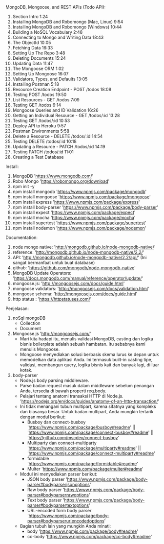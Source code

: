  MongoDB, Mongoose, and REST APIs (Todo API):

1. Section Intro 1:24
2. Installing MongoDB and Robomongo (Mac, Linux) 9:54
3. Installing MongoDB and Robomongo (Windows) 10:44
4. Building a NoSQL Vocabulary 2:48
5. Connecting to Mongo and Writing Data 18:43
6. The ObjectId 10:05
7. Fetching Data 16:33
8. Setting Up The Repo 3:48
9. Deleting Documents 15:24
10. Updating Data 11:47
11. The Mongoose ORM 1:02
12. Setting Up Mongoose 16:07
13. Validators, Types, and Defaults 13:05
14. Installing Postman 5:18
15. Resource Creation Endpoint - POST /todos 18:08
16. Testing POST /todos 19:50
17. List Resources - GET /todos 7:09
18. Testing GET /todos 6:14
19. Mongoose Queries and ID Validation 16:26
20. Getting an Individual Resource - GET /todos/:id 13:28
21. Testing GET /todos/:id 10:53
22. Deploy API to Heroku 9:57
23. Postman Environments 5:58
24. Delete a Resource - DELETE /todos/:id 14:54
25. Testing DELETE /todos/:id 10:18
26. Updating a Resource - PATCH /todos/:id 14:19
27. Testing PATCH /todos/:id 11:01
28. Creating a Test Database 

Install:
1. MongoDB 'https://www.mongodb.com/'
2. Robo Mongo 'https://robomongo.org/download'
3. npm init -y
4. npm install mongodb 'https://www.npmjs.com/package/mongodb'
5. npm install mongoose 'https://www.npmjs.com/package/mongoose'
6. npm install express 'https://www.npmjs.com/package/express'
7. npm install body-parser 'https://www.npmjs.com/package/body-parser'
8. npm install expect 'https://www.npmjs.com/package/expect'
9. npm install mocha 'https://www.npmjs.com/package/mocha'
10. npm install supertest 'https://www.npmjs.com/package/supertest'
11. npm install nodemon 'https://www.npmjs.com/package/nodemon'


Documentation: 
1. node mongo native: 'http://mongodb.github.io/node-mongodb-native/'
2. reference: 'http://mongodb.github.io/node-mongodb-native/2.2/'
3. API: 'http://mongodb.github.io/node-mongodb-native/2.2/api/' (Ini sangat bermanfaat untuk buat database)
4. github: 'https://github.com/mongodb/node-mongodb-native'
5. MongoDB Update Operators: 'https://docs.mongodb.com/manual/reference/operator/update/'
6. mongoose.js: 'http://mongoosejs.com/docs/guide.html'
7. mongoose validators: 'http://mongoosejs.com/docs/validation.html'
8. mongoose schema: 'http://mongoosejs.com/docs/guide.html'
9. http status : 'https://httpstatuses.com/'

Penjelasan:
1. noSql mongoDB
    - Collection
    - Document
2. Mongoose.js 'http://mongoosejs.com/'
    - Mari kita hadapi itu, menulis validasi MongoDB, casting dan logika bisnis boilerplate adalah sebuah hambatan. Itu sebabnya kami menulis Mongoose.
    - Mongoose menyediakan solusi berbasis skema lurus ke depan untuk memodelkan data aplikasi Anda. Ini termasuk built-in casting tipe, validasi, membangun query, logika bisnis kait dan banyak lagi, di luar kotak.
3. body-parser
    - Node.js body parsing middleware.
    - Parse badan request masuk dalam middleware sebelum penangan Anda, tersedia di bawah properti req.body.
    - Pelajari tentang anatomi transaksi HTTP di Node.js. 'https://nodejs.org/en/docs/guides/anatomy-of-an-http-transaction/'
    - Ini tidak menangani tubuh multipart, karena sifatnya yang kompleks dan biasanya besar. Untuk badan multipart, Anda mungkin tertarik dengan modul berikut:
        - Busboy dan connect-busboy 'https://www.npmjs.com/package/busboy#readme' || 'https://www.npmjs.com/package/connect-busboy#readme' || 'https://github.com/mscdex/connect-busboy'
        - Multiparty dan connect-multiparty 'https://www.npmjs.com/package/multiparty#readme' || 'https://www.npmjs.com/package/connect-multiparty#readme'
        - formidable 'https://www.npmjs.com/package/formidable#readme' 
        - Multer 'https://www.npmjs.com/package/multer#readme'
    - Modul ini menyediakan parser berikut:
        - JSON body parser 'https://www.npmjs.com/package/body-parser#bodyparserjsonoptions'
        - Raw body parser 'https://www.npmjs.com/package/body-parser#bodyparserrawoptions'
        - Text body parser 'https://www.npmjs.com/package/body-parser#bodyparsertextoptions'
        - URL-encoded form body parser 'https://www.npmjs.com/package/body-parser#bodyparserurlencodedoptions'
    - Bagian tubuh lain yang mungkin Anda minati:
        - body 'https://www.npmjs.com/package/body#readme'
        - co-body 'https://www.npmjs.com/package/co-body#readme'

